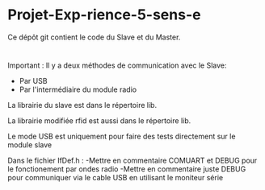 # Projet-Exp-rience-5-sens-e

Ce dépôt git contient le code du Slave et du Master.
#
Important : 
Il y a deux méthodes de communication avec le Slave:
- Par USB 
- Par l'intermédiaire du module radio

La librairie du slave est dans le répertoire lib.

La librairie modifiée rfid est aussi dans le répertoire lib.

Le mode USB est uniquement pour faire des tests directement sur le module slave

Dans le fichier IfDef.h :
-Mettre en commentaire COMUART et DEBUG pour le fonctionement par ondes radio
-Mettre en commentaire juste DEBUG pour communiquer via le cable USB en utilisant le moniteur série
